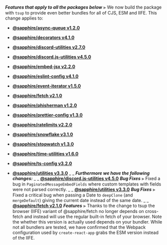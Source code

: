 _**Features that apply to all the packages below**_
⫸ We now build the package with `tsup` to provide even better bundles for all of CJS, ESM and IIFE. This change applies to:
- **[@sapphire/async-queue v1.2.0](https://github.com/sapphiredev/async-queue/compare/@sapphire/async-queue@1.1.9..@sapphire/utilities@1.2.0)**
- **[@sapphire/decorators v4.1.0](https://github.com/sapphiredev/decorators/compare/@sapphire/decorators@4.0.2..@sapphire/utilities@4.1.0)**
- **[@sapphire/discord-utilities v2.7.0](https://github.com/sapphiredev/discord-utilities/compare/@sapphire/discord-utilities@2.6.0..@sapphire/utilities@2.7.0)**
- **[@sapphire/discord.js-utilities v4.5.0](https://github.com/sapphiredev/discord.js-utilities/compare/@sapphire/discord.js-utilities@4.4.0..@sapphire/utilities@4.5.0)**
- **[@sapphire/embed-jsx v2.2.0](https://github.com/sapphiredev/embed-jsx/compare/@sapphire/embed-jsx@2.1.6..@sapphire/utilities@2.2.0)**
- **[@sapphire/eslint-config v4.1.0](https://github.com/sapphiredev/eslint-config/compare/@sapphire/eslint-config@4.0.11..@sapphire/utilities@4.1.0)**
- **[@sapphire/event-iterator v1.5.0](https://github.com/sapphiredev/event-iterator/compare/@sapphire/event-iterator@1.4.0..@sapphire/utilities@1.5.0)**
- **[@sapphire/fetch v2.1.0](https://github.com/sapphiredev/fetch/compare/@sapphire/fetch@2.0.4..@sapphire/utilities@2.1.0)**
- **[@sapphire/phisherman v1.2.0](https://github.com/sapphiredev/phisherman/compare/@sapphire/phisherman@1.1.0..@sapphire/utilities@1.2.0)**
- **[@sapphire/prettier-config v1.3.0](https://github.com/sapphiredev/prettier-config/compare/@sapphire/prettier-config@1.2.9..@sapphire/utilities@1.3.0)**
- **[@sapphire/ratelimits v2.2.0](https://github.com/sapphiredev/ratelimits/compare/@sapphire/ratelimits@2.1.12..@sapphire/utilities@2.2.0)**

- **[@sapphire/snowflake v3.1.0](https://github.com/sapphiredev/snowflake/compare/@sapphire/snowflake@3.0.1..@sapphire/utilities@3.1.0)**
- **[@sapphire/stopwatch v1.3.0](https://github.com/sapphiredev/stopwatch/compare/@sapphire/stopwatch@1.2.5..@sapphire/utilities@1.3.0)**
- **[@sapphire/time-utilities v1.6.0](https://github.com/sapphiredev/time-utilities/compare/@sapphire/time-utilities@1.5.2..@sapphire/utilities@1.6.0)**
- **[@sapphire/ts-config v3.2.0](https://github.com/sapphiredev/ts-config/compare/@sapphire/ts-config@3.1.8..@sapphire/utilities@3.2.0)**
- **[@sapphire/utilities v3.3.0](https://github.com/sapphiredev/utilities/compare/@sapphire/utilities@3.2.1..@sapphire/utilities@3.3.0)**
_ _
_**Furthermore we have the following changes:**_
_ _
**[@sapphire/discord.js-utilities v4.5.0](https://github.com/sapphiredev/discord.js-utilities/compare/@sapphire/discord.js-utilities@4.4.0..@sapphire/utilities@4.5.0)**
_**Bug Fixes**_
⫸ Fixed a bug in `PaginatedMessageEmbedFields` where custom templates with fields were not parsed correctly.
_ _
**[@sapphire/utilities v3.3.0](https://github.com/sapphiredev/utilities/compare/@sapphire/utilities@3.2.1..@sapphire/utilities@3.3.0)**
_**Bug Fixes**_
⫸ Fixed a critical bug when passing a Date to `deepClone` (and `mergeDefault`) giving the current date instead of the same date.
_ _
**[@sapphire/fetch v2.1.0](https://github.com/sapphiredev/fetch/compare/@sapphire/fetch@2.0.4..@sapphire/utilities@2.1.0)**
_**Features**_
⫸ Thanks to the change to tsup the browser (IIFE) variant of @sapphire/fetch no longer depends on cross-fetch and instead will use the regular built-in fetch of your browser. Note the whether this version is actually used depends on your bundler. While not all bundlers are tested, we have confirmed that the Webpack configuration used by `create-react-app` grabs the ESM version instead of the IIFE.